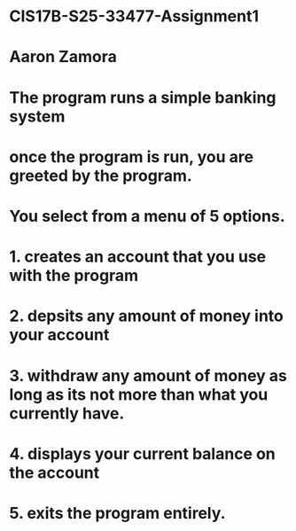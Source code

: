 # CIS17B-S25-33477-Assignment1
# Aaron Zamora
# The program runs a simple banking system
# once the program is run, you are greeted by the program.
# You select from a menu of 5 options.
# 1. creates an account that you use with the program
# 2. depsits any amount of money into your account
# 3. withdraw any amount of money as long as its not more than what you currently have.
# 4. displays your current balance on the account
# 5. exits the program entirely.